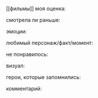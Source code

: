 [[фильмы]]
моя оценка:

смотрела ли раньше: 

эмоции:

любимый персонаж/факт/момент:

не понравилось:

визуал:

герои, которые запомнились: 

комментарий:
